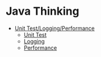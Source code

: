 # Java Thinking

- [Unit Test/Logging/Performance](unittest-logging-performance.md)
  - [Unit Test](unittest-logging-performance.md#Unit-Test)
  - [Logging](unittest-logging-performance.md#logging)
  - [Performance](unittest-logging-performance.md#performance)

